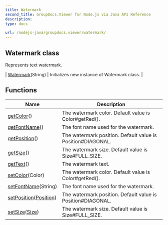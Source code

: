 ```yaml
---
title: Watermark
second_title: GroupDocs.Viewer for Node.js via Java API Reference
description: 
type: docs

url: /nodejs-java/groupdocs.viewer/watermark/
---
```


## Watermark class

 Represents text watermark.
 
| [Watermark](watermark)(String) | Initializes new instance of Watermark class. |

## Functions

| Name | Description |
| --- | --- |
| [getColor](getcolor)() | The watermark color. Default value is Color#getRed(). |
| [getFontName](getfontname)() | The font name used for the watermark. |
| [getPosition](getposition)() | The watermark position. Default value is Position#DIAGONAL. |
| [getSize](getsize)() | The watermark size. Default value is Size#FULL_SIZE. |
| [getText](gettext)() | The watermark text. |
| [setColor](setcolor)(Color) | The watermark color. Default value is Color#getRed(). |
| [setFontName](setfontname)(String) | The font name used for the watermark. |
| [setPosition](setposition)([Position](../position)) | The watermark position. Default value is Position#DIAGONAL. |
| [setSize](setsize)([Size](../size)) | The watermark size. Default value is Size#FULL_SIZE. |
